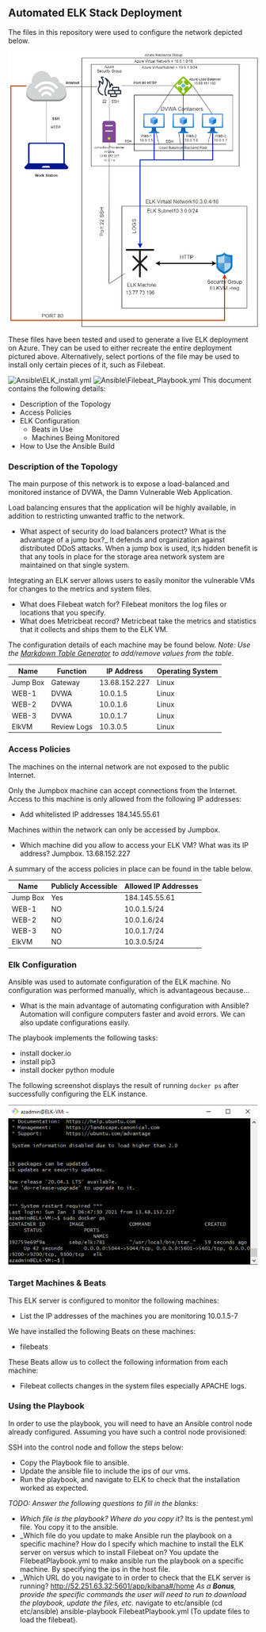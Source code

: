 ## Automated ELK Stack Deployment

The files in this repository were used to configure the network depicted below.

![](Diagrams/ELK_Diagram.png)

These files have been tested and used to generate a live ELK deployment on Azure. They can be used to either recreate the entire deployment pictured above. Alternatively, select portions of the file may be used to install only certain pieces of it, such as Filebeat.

![Ansible\ELK_install.yml](Ansible/ELK_install.yml)
![Ansible\Filebeat_Playbook.yml](Ansible/Filebeat_Playbook.yml)
This document contains the following details:
- Description of the Topology
- Access Policies
- ELK Configuration
  - Beats in Use
  - Machines Being Monitored
- How to Use the Ansible Build


### Description of the Topology

The main purpose of this network is to expose a load-balanced and monitored instance of DVWA, the Damn Vulnerable Web Application.

Load balancing ensures that the application will be highly available, in addition to restricting unwanted traffic to the network.
- What aspect of security do load balancers protect? What is the advantage of a jump box?_
It defends and organization against distributed DDoS attacks.
When a jump box is used, it;s hidden benefit is that any tools in place for the storage area network system are maintained on that single system.

Integrating an ELK server allows users to easily monitor the vulnerable VMs for changes to the metrics and system files.
- What does Filebeat watch for?
Filebeat monitors the log files or locations that you specify.
- What does Metricbeat record?
Metricbeat take the metrics and statistics that it collects and ships them to the ELK VM.

The configuration details of each machine may be found below.
_Note: Use the [Markdown Table Generator](http://www.tablesgenerator.com/markdown_tables) to add/remove values from the table_.

| Name     | Function | IP Address | Operating System |
|----------|----------|------------|------------------|
| Jump Box | Gateway  | 13.68.152.227   | Linux            |
| WEB-1     | DVWA  | 10.0.1.5 |   Linux   |                  |
| WEB-2    |  DVWA   |10.0.1.6 |  Linux     |
| WEB-3    |  DVWA    |  10.0.1.7|     Linux     |
| ElkVM    | Review Logs |10.3.0.5  | Linux |

### Access Policies

The machines on the internal network are not exposed to the public Internet. 

Only the Jumpbox machine can accept connections from the Internet. Access to this machine is only allowed from the following IP addresses:
- Add whitelisted IP addresses
184.145.55.61

Machines within the network can only be accessed by Jumpbox.
- Which machine did you allow to access your ELK VM? What was its IP address?
Jumpbox. 13.68.152.227

A summary of the access policies in place can be found in the table below.

| Name     | Publicly Accessible | Allowed IP Addresses |
|----------|---------------------|----------------------|
| Jump Box | Yes    |  184.145.55.61  |
|  WEB-1 |   NO          |  10.0.1.5/24  |
|  WEB-2   |   NO             |10.0.1.6/24 |
|  WEB-3 | NO | 10.0.1.7/24
|  ElkVM | NO | 10.3.0.5/24

### Elk Configuration

Ansible was used to automate configuration of the ELK machine. No configuration was performed manually, which is advantageous because...
- What is the main advantage of automating configuration with Ansible?
Automation will configure computers faster and avoid errors. We can also update configurations easily.

The playbook implements the following tasks:
- install docker.io
- install pip3
- install docker python module

The following screenshot displays the result of running `docker ps` after successfully configuring the ELK instance.

![TODO: Update the path with the name of your screenshot of docker ps output](Diagrams/Docker_ps.png)

### Target Machines & Beats
This ELK server is configured to monitor the following machines:
- List the IP addresses of the machines you are monitoring
10.0.1.5-7

We have installed the following Beats on these machines:
- filebeats

These Beats allow us to collect the following information from each machine:
- Filebeat collects changes in the system files especially APACHE logs.

### Using the Playbook
In order to use the playbook, you will need to have an Ansible control node already configured. Assuming you have such a control node provisioned: 

SSH into the control node and follow the steps below:
- Copy the Playbook file to ansible.
- Update the ansible file to include the ips of our vms.
- Run the playbook, and navigate to ELK to check that the installation worked as expected.

_TODO: Answer the following questions to fill in the blanks:_
- _Which file is the playbook? Where do you copy it?_
Its is the pentest.yml file. You copy it to the ansible.
- _Which file do you update to make Ansible run the playbook on a specific machine? How do I specify which machine to install the ELK server on versus which to install Filebeat on?
You update the FilebeatPlaybook.yml to make ansible run the playbook on a specific machine. By specifying the ips in the host file.
- _Which URL do you navigate to in order to check that the ELK server is running?
http://52.251.63.32:5601/app/kibana#/home
_As a **Bonus**, provide the specific commands the user will need to run to download the playbook, update the files, etc._
navigate to etc/ansible (cd etc/ansible)
ansible-playbook FilebeatPlaybook.yml (To update files to load the filebeat).
